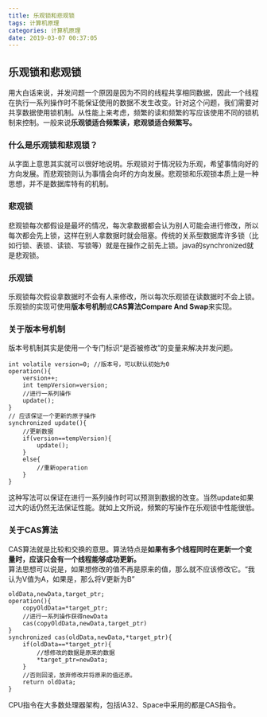 ```yaml
---
title: 乐观锁和悲观锁
tags: 计算机原理
categories: 计算机原理
date: 2019-03-07 00:37:05
---
```



## 乐观锁和悲观锁

用大白话来说，并发问题一个原因是因为不同的线程共享相同数据，因此一个线程在执行一系列操作时不能保证使用的数据不发生改变。针对这个问题，我们需要对共享数据使用锁机制。从性能上来考虑，频繁的读和频繁的写应该使用不同的锁机制来控制。一般来说**乐观锁适合频繁读，悲观锁适合频繁写。**

### 什么是乐观锁和悲观锁？

从字面上意思其实就可以很好地说明。乐观锁对于情况较为乐观，希望事情向好的方向发展。而悲观锁则认为事情会向坏的方向发展。悲观锁和乐观锁本质上是一种思想，并不是数据库特有的机制。

### 悲观锁

悲观锁每次都假设是最坏的情况，每次拿数据都会认为别人可能会进行修改，所以每次都会先上锁，这样在别人拿数据时就会阻塞。传统的关系型数据库许多锁（比如行锁、表锁、读锁、写锁等）就是在操作之前先上锁。java的synchronized就是悲观锁。

### 乐观锁

乐观锁每次假设拿数据时不会有人来修改，所以每次乐观锁在读数据时不会上锁。乐观锁的实现可使用**版本号机制**或**CAS算法Compare And Swap**来实现。

### 关于版本号机制

版本号机制其实是使用一个专门标识“是否被修改”的变量来解决并发问题。
```
int volatile version=0; //版本号，可以默认初始为0
operation(){
    version++;
    int tempVersion=version;
    //进行一系列操作
    update();
}
// 应该保证一个更新的原子操作
synchronized update(){
    //更新数据
    if(version==tempVersion){
        update();
    }
    else{
        //重新operation
    }
}
```
这种写法可以保证在进行一系列操作时可以预测到数据的改变。当然update如果过大的话仍然无法保证性能。就如上文所说，频繁的写操作在乐观锁中性能很低。

### 关于CAS算法

CAS算法就是比较和交换的意思。算法特点是**如果有多个线程同时在更新一个变量时，应该只会有一个线程能够成功更新。**  
算法思想可以说是，如果想修改的值不再是原来的值，那么就不应该修改它。“我认为V值为A，如果是，那么将V更新为B”

```
oldData,newData,target_ptr;
operation(){
    copyOldData=*target_ptr;
    //进行一系列操作获得newData
    cas(copyOldData,newData,target_ptr)
}
synchronized cas(oldData,newData,*target_ptr){
    if(oldData==*target_ptr){
        //想修改的数据是原来的数据
        *target_ptr=newData;
    }
    //否则回滚，放弃修改并将原来的值还原。
    return oldData;
}
```

CPU指令在大多数处理器架构，包括IA32、Space中采用的都是CAS指令。